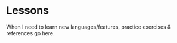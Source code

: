# Lessons
When I need to learn new languages/features, practice exercises &amp; references go here.
